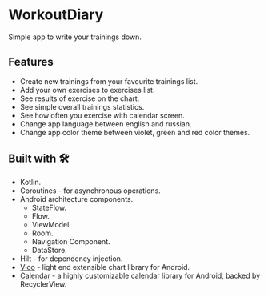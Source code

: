 # WorkoutDiary
Simple app to write your trainings down.
## Features
- Create new trainings from your favourite trainings list.
- Add your own exercises to exercises list.
- See results of exercise on the chart.
- See simple overall trainings statistics.
- See how often you exercise with calendar screen.
- Change app language between english and russian.
- Change app color theme between violet, green and red color themes.
## Built with 🛠
- Kotlin.
- Coroutines - for asynchronous operations.
- Android architecture components.
  - StateFlow.
  - Flow.
  - ViewModel.
  - Room.
  - Navigation Component.
  - DataStore.
- Hilt - for dependency injection.
- [Vico](https://github.com/patrykandpatrick/vico) - light end extensible chart library for Android.
- [Calendar](https://github.com/kizitonwose/Calendar) - a highly customizable calendar library for Android, backed by RecyclerView.
